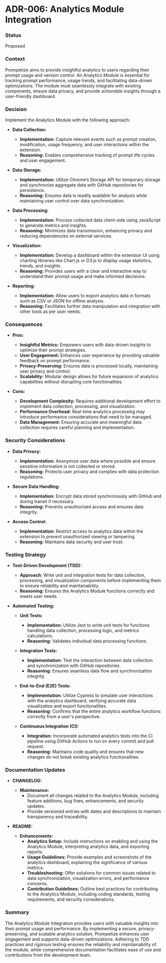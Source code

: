 # ADR-006: Analytics Module Integration

### Status
Proposed

### Context
Prompetize aims to provide insightful analytics to users regarding their prompt usage and version control. An Analytics Module is essential for tracking prompt performance, usage trends, and facilitating data-driven optimizations. The module must seamlessly integrate with existing components, ensure data privacy, and provide actionable insights through a user-friendly dashboard.

### Decision
Implement the Analytics Module with the following approach:

- **Data Collection:**
  - **Implementation:** Capture relevant events such as prompt creation, modification, usage frequency, and user interactions within the extension.
  - **Reasoning:** Enables comprehensive tracking of prompt life cycles and user engagement.

- **Data Storage:**
  - **Implementation:** Utilize Chrome’s Storage API for temporary storage and synchronize aggregate data with GitHub repositories for persistence.
  - **Reasoning:** Ensures data is readily available for analysis while maintaining user control over data synchronization.

- **Data Processing:**
  - **Implementation:** Process collected data client-side using JavaScript to generate metrics and insights.
  - **Reasoning:** Minimizes data transmission, enhancing privacy and reducing dependencies on external services.

- **Visualization:**
  - **Implementation:** Develop a dashboard within the extension UI using charting libraries like Chart.js or D3.js to display usage statistics, trends, and insights.
  - **Reasoning:** Provides users with a clear and interactive way to understand their prompt usage and make informed decisions.

- **Reporting:**
  - **Implementation:** Allow users to export analytics data in formats such as CSV or JSON for offline analysis.
  - **Reasoning:** Facilitates further data manipulation and integration with other tools as per user needs.

### Consequences

- **Pros:**
  - **Insightful Metrics:** Empowers users with data-driven insights to optimize their prompt strategies.
  - **User Engagement:** Enhances user experience by providing valuable feedback on prompt performance.
  - **Privacy-Preserving:** Ensures data is processed locally, maintaining user privacy and control.
  - **Scalability:** Modular design allows for future expansion of analytics capabilities without disrupting core functionalities.

- **Cons:**
  - **Development Complexity:** Requires additional development effort to implement data collection, processing, and visualization.
  - **Performance Overhead:** Real-time analytics processing may introduce performance considerations that need to be managed.
  - **Data Management:** Ensuring accurate and meaningful data collection requires careful planning and implementation.

### Security Considerations

- **Data Privacy:**
  - **Implementation:** Anonymize user data where possible and ensure sensitive information is not collected or stored.
  - **Reasoning:** Protects user privacy and complies with data protection regulations.

- **Secure Data Handling:**
  - **Implementation:** Encrypt data stored synchronously with GitHub and during transit if necessary.
  - **Reasoning:** Prevents unauthorized access and ensures data integrity.

- **Access Control:**
  - **Implementation:** Restrict access to analytics data within the extension to prevent unauthorized viewing or tampering.
  - **Reasoning:** Maintains data security and user trust.

### Testing Strategy

- **Test-Driven Development (TDD):**
  - **Approach:** Write unit and integration tests for data collection, processing, and visualization components before implementing them to ensure reliability and maintainability.
  - **Reasoning:** Ensures the Analytics Module functions correctly and meets user needs.

- **Automated Testing:**
  - **Unit Tests:**
    - **Implementation:** Utilize Jest to write unit tests for functions handling data collection, processing logic, and metrics calculations.
    - **Reasoning:** Validates individual data processing functions.
  
  - **Integration Tests:**
    - **Implementation:** Test the interaction between data collection and synchronization with GitHub repositories.
    - **Reasoning:** Ensures seamless data flow and synchronization integrity.
  
  - **End-to-End (E2E) Tests:**
    - **Implementation:** Utilize Cypress to simulate user interactions with the analytics dashboard, verifying accurate data visualization and export functionalities.
    - **Reasoning:** Confirms that the entire analytics workflow functions correctly from a user's perspective.

  - **Continuous Integration (CI):**
    - **Integration:** Incorporate automated analytics tests into the CI pipeline using GitHub Actions to run on every commit and pull request.
    - **Reasoning:** Maintains code quality and ensures that new changes do not break existing analytics functionalities.

### Documentation Updates

- **CHANGELOG:**
  - **Maintenance:** 
    - Document all changes related to the Analytics Module, including feature additions, bug fixes, enhancements, and security updates.
    - Provide versioned entries with dates and descriptions to maintain transparency and traceability.
  
- **README:**
  - **Enhancements:** 
    - **Analytics Setup:** Include instructions on enabling and using the Analytics Module, interpreting analytics data, and exporting reports.
    - **Usage Guidelines:** Provide examples and screenshots of the analytics dashboard, explaining the significance of various metrics.
    - **Troubleshooting:** Offer solutions for common issues related to data synchronization, visualization errors, and performance concerns.
    - **Contribution Guidelines:** Outline best practices for contributing to the Analytics Module, including coding standards, testing requirements, and security considerations.

### Summary
The Analytics Module Integration provides users with valuable insights into their prompt usage and performance. By implementing a secure, privacy-preserving, and scalable analytics solution, Prompetize enhances user engagement and supports data-driven optimizations. Adhering to TDD practices and rigorous testing ensures the reliability and maintainability of the module, while comprehensive documentation facilitates ease of use and contributions from the development team.
